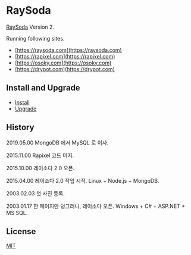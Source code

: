 # RaySoda

[RaySoda](https://raysoda.com) Version 2.

Running following sites.

* [https://raysoda.com](https://raysoda.com)
* [https://rapixel.com](https://rapixel.com)
* [https://osoky.com](https://osoky.com)
* [https://drypot.com](https://drypot.com)

## Install and Upgrade

* [Install](INSTALL.md)
* [Upgrade](UPGRADE.md)

## History

2019.05.00 MongoDB 에서 MySQL 로 이사.

2015.11.00 Rapixel 코드 머지.

2015.10.00 레이소다 2.0 오픈.

2015.04.00 레이소다 2.0 작업 시작. Linux + Node.js + MongoDB.

2003.02.03 첫 사진 등록.

2003.01.17 한 페이지만 덩그러니, 레이소다 오픈. Windows + C# + ASP.NET + MS SQL.

## License

[MIT](LICENSE)

